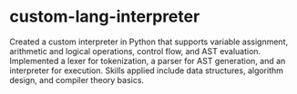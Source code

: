 # custom-lang-interpreter
Created a custom interpreter in Python that supports variable assignment, arithmetic and logical operations, control flow, and AST evaluation. Implemented a lexer for tokenization, a parser for AST generation, and an interpreter for execution. Skills applied include data structures, algorithm design, and compiler theory basics.
